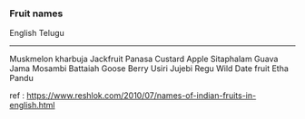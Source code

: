 ### Fruit names 

English           Telugu
-------          ---------

Muskmelon         kharbuja
Jackfruit         Panasa
Custard Apple     Sitaphalam
Guava             Jama
Mosambi           Battaiah
Goose Berry       Usiri
Jujebi            Regu
Wild Date fruit   Etha Pandu


ref :  https://www.reshlok.com/2010/07/names-of-indian-fruits-in-english.html



